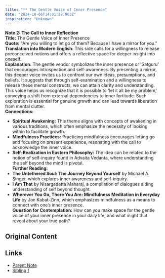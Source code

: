 ```yaml
---
title: "** The Gentle Voice of Inner Presence"
date: "2024-10-06T14:01:22.903Z"
inspiration: "Unknown"
---
```


**Note 2: The Call to Inner Reflection**  
**Title:** The Gentle Voice of Inner Presence  
**Quote:** "Are you willing to let go of them? Because I have a mirror for you."  
**Translation into Modern English:** This side calls for a willingness to release preconceived notions and offers a reflective space for deeper insight into oneself.  
**Explanation:** The gentle vendor symbolizes the inner presence or 'Satguru' that encourages introspection and self-awareness. By presenting a mirror, this deeper voice invites us to confront our own ideas, presumptions, and beliefs. It suggests that through self-examination and a willingness to release these mental constructs, we can attain clarity and understanding. This voice helps us recognize that it is possible to 'let it all be my problem,' conveying a shift from external dependencies to inner fortitude. Such exploration is essential for genuine growth and can lead towards liberation from mental clutter.  
**Connections:**  
- **Spiritual Awakening:** This theme aligns with concepts of awakening in various traditions, which often emphasize the necessity of looking within to facilitate growth.  
- **Mindfulness Practices:** Practicing mindfulness encourages letting go and focusing on present experience, resonating with the call to acknowledge the inner voice.  
- **Self-Realization in Eastern Philosophy:** The idea can be related to the notion of self-inquiry found in Advaita Vedanta, where understanding the self beyond the mind is pivotal.  
**Further Reading:**  
- **The Untethered Soul: The Journey Beyond Yourself** by Michael A. Singer, which explores inner awareness and self-inquiry.  
- **I Am That** by Nisargadatta Maharaj, a compilation of dialogues aiding understanding of self beyond thought.  
- **Wherever You Go, There You Are: Mindfulness Meditation in Everyday Life** by Jon Kabat-Zinn, which emphasizes mindfulness as a means to connect with one’s inner presence.  
**Question for Contemplation:** How can you make space for the gentle voice of your inner presence in your daily life, and what might that reveal about your true path?

## Original Content



## Links

- [Parent Note](/parent-note.md)
- [Sibling 1](/zettel1.md)
